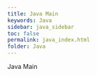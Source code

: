 ```yaml
---
title: Java Main
keywords: Java
sidebar: java_sidebar
toc: false
permalink: java_index.html
folder: Java
---
```


Java Main